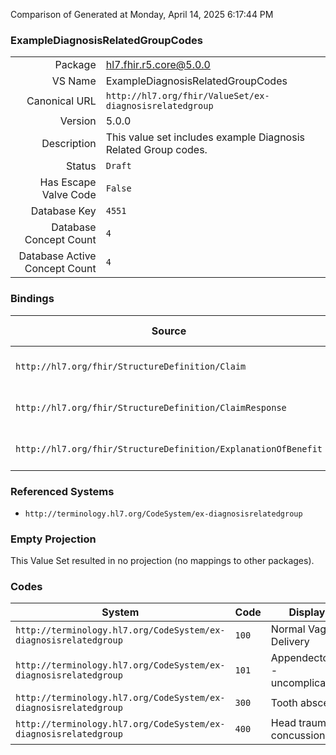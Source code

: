 Comparison of 
Generated at Monday, April 14, 2025 6:17:44 PM

### ExampleDiagnosisRelatedGroupCodes

|      |     |
| ---: | --- |
| Package | hl7.fhir.r5.core@5.0.0 |
| VS Name | ExampleDiagnosisRelatedGroupCodes |
| Canonical URL | `http://hl7.org/fhir/ValueSet/ex-diagnosisrelatedgroup` |
| Version | 5.0.0 |
| Description | This value set includes example Diagnosis Related Group codes. |
| Status | `Draft` |
| Has Escape Valve Code | `False` |
| Database Key | `4551` |
| Database Concept Count | `4` |
| Database Active Concept Count | `4` |
### Bindings

| Source | Element | Binding | Strength | Element Short |
| ------ | ------- | ------- | -------- | ------------- |
| `http://hl7.org/fhir/StructureDefinition/Claim` | `Claim.diagnosisRelatedGroup` | `http://hl7.org/fhir/ValueSet/ex-diagnosisrelatedgroup` | `Example` | Package billing code |
| `http://hl7.org/fhir/StructureDefinition/ClaimResponse` | `ClaimResponse.diagnosisRelatedGroup` | `http://hl7.org/fhir/ValueSet/ex-diagnosisrelatedgroup` | `Example` | Package billing code |
| `http://hl7.org/fhir/StructureDefinition/ExplanationOfBenefit` | `ExplanationOfBenefit.diagnosisRelatedGroup` | `http://hl7.org/fhir/ValueSet/ex-diagnosisrelatedgroup` | `Example` | Package billing code |

### Referenced Systems

* `http://terminology.hl7.org/CodeSystem/ex-diagnosisrelatedgroup`
### Empty Projection

This Value Set resulted in no projection (no mappings to other packages).

### Codes

| System | Code | Display |
| ------ | ---- | ------- |
| `http://terminology.hl7.org/CodeSystem/ex-diagnosisrelatedgroup` | `100` | Normal Vaginal Delivery |
| `http://terminology.hl7.org/CodeSystem/ex-diagnosisrelatedgroup` | `101` | Appendectomy - uncomplicated |
| `http://terminology.hl7.org/CodeSystem/ex-diagnosisrelatedgroup` | `300` | Tooth abscess |
| `http://terminology.hl7.org/CodeSystem/ex-diagnosisrelatedgroup` | `400` | Head trauma - concussion |
